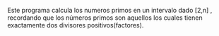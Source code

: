 Este programa calcula los numeros primos en un intervalo dado [2,n] , recordando que los números primos son aquellos los cuales tienen exactamente dos divisores positivos(factores).
